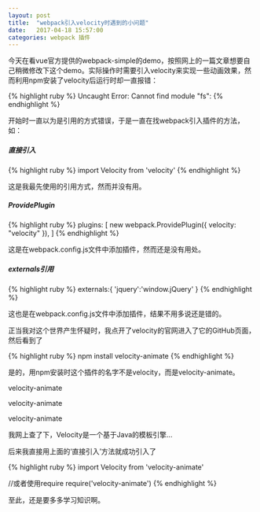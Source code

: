 ```yaml
---
layout: post
title:  "webpack引入velocity时遇到的小问题"
date:   2017-04-18 15:57:00
categories: webpack 插件
---
```


今天在看vue官方提供的webpack-simple的demo，按照网上的一篇文章想要自己稍微修改下这个demo。实际操作时需要引入velocity来实现一些动画效果，然而利用npm安装了velocity后运行时却一直报错：

{% highlight ruby %}
  Uncaught Error: Cannot find module "fs":
{% endhighlight %}

开始时一直以为是引用的方式错误，于是一直在找webpack引入插件的方法，如：

##### 直接引入

{% highlight ruby %}
  import Velocity from 'velocity'
{% endhighlight %}

这是我最先使用的引用方式，然而并没有用。

##### ProvidePlugin

{% highlight ruby %}
plugins: [
  new webpack.ProvidePlugin({
    velocity: "velocity"
  }),
]
{% endhighlight %}

这是在webpack.config.js文件中添加插件，然而还是没有用处。

##### externals引用

{% highlight ruby %}
externals:{
  'jquery':'window.jQuery'
}
{% endhighlight %}

这也是在webpack.config.js文件中添加插件，结果不用多说还是错的。

正当我对这个世界产生怀疑时，我点开了velocity的官网进入了它的GitHub页面，然后看到了

{% highlight ruby %}
  npm install velocity-animate
{% endhighlight %}

是的，用npm安装时这个插件的名字不是velocity，而是velocity-animate。


velocity-animate

velocity-animate

velocity-animate

我网上查了下，Velocity是一个基于Java的模板引擎...

后来我直接用上面的‘直接引入’方法就成功引入了

{% highlight ruby %}
  import Velocity from 'velocity-animate'

  //或者使用require
  require('velocity-animate')
{% endhighlight %}

至此，还是要多多学习知识啊。